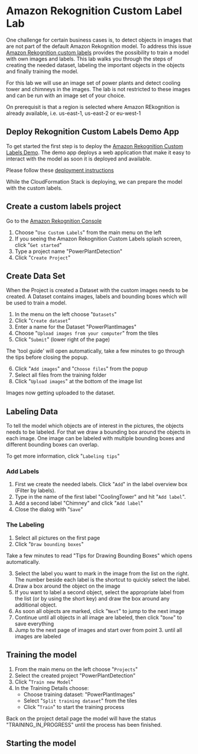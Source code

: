 # Amazon Rekognition Custom Label Lab

One challenge for certain business cases is, to detect objects in images that are not part of the default Amazon Rekognition model. To address this issue [Amazon Rekognition custom labels](https://aws.amazon.com/rekognition/custom-labels-features/) provides the possibility to train a model with own images and labels. This lab walks you through the steps of creating the needed dataset, labeling the important objects in the objects and finally training the model.

For this lab we will use an image set of power plants and detect cooling tower and chimneys in the images. The lab is not restricted to these images and can be run with an image set of your choice.

On prerequisit is that a region is selected where Amazon REkognition is already available, i.e. us-east-1, us-east-2 or eu-west-1

## Deploy Rekognition Custom Labels Demo App

To get started the first step is to deploy the [Amazon Rekognition Custom Labels Demo](https://github.com/aws-samples/amazon-rekognition-custom-labels-demo). The demo app deploys a web application that make it easy to interact with the model as soon it is deployed and available.

Please follow these [deployment instructions](https://github.com/SaschaRodekamp/amazon-rekognition-custom-labels-demo#deployment)

While the CloudFormation Stack is deploying, we can prepare the model with the custom labels.

## Create a custom labels project

Go to the [Amazon Rekognition Console](https://console.aws.amazon.com/rekognition/home?)

1. Choose "`Use Custom Labels`" from the main menu on the left
2. If you seeing the Amazon Rekognition Custom Labels splash screen, click "`Get started`"
3. Type a project name "PowerPlantDetection"
4. Click "`Create Project`"

## Create Data Set

When the Project is created a Dataset with the custom images needs to be created. A Dataset contains images, labels and bounding boxes which will be used to train a model.

1. In the menu on the left choose "`Datasets`"
2. Click "`Create dataset`"
3. Enter a name for the Dataset "PowerPlantImages"
4. Choose "`Upload images from your computer`" from the tiles
5. Click "`Submit`" (lower right of the page)

The 'tool guide' will open automatically, take a few minutes to go through the tips before closing the popup.

6. Click "`Add images`" and "`Choose files`" from the popup
7. Select all files from the training folder
8. Click "`Upload images`" at the bottom of the image list

Images now getting uploaded to the dataset.

## Labeling Data

To tell the model which objects are of interest in the pictures, the objects needs to be labeled. For that we draw a bounding box around the objects in each image. One image can be labeled with multiple bounding boxes and different bounding boxes can overlap.

To get more information, click "`Labeling tips`"

### Add Labels

1. First we create the needed labels. Click "`Add`" in the label overview box (Filter by labels).  
2. Type in the name of the first label "CoolingTower" and hit "`Add label`".
3. Add a second label "Chimney" and click "`Add label`"
4. Close the dialog with "`Save`"

### The Labeling

1. Select all pictures on the first page
2. Click "`Draw bounding boxes`"

Take a few minutes to read "Tips for Drawing Bounding Boxes" which opens automatically.

3. Select the label you want to mark in the image from the list on the right. The number beside each label is the shortcut to quickly select the label.
4. Draw a box around the object on the image
5. If you want to label a second object, select the appropriate label from the list (or by using the short key) and draw the box around any additional object.
6. As soon all objects are marked, click "`Next`" to jump to the next image  
7. Continue until all objects in all image are labeled, then click "`Done`" to save everything
8. Jump to the next page of images and start over from point 3. until all images are labeled

## Training the model

1. From the main menu on the left choose "`Projects`"
2. Select the created project "PowerPlantDetection"
2. Click "`Train new Model`"
3. In the Training Details choose:
    - Choose training dataset: "PowerPlantImages"
    - Select "`Split training dataset`" from the tiles
    - Click "`Train`" to start the training process

Back on the project detail page the model will have the status "TRAINING_IN_PROGRESS" until the process has been finished.

## Starting the model

